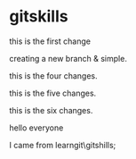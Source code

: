 # gitskills




this is the first change






creating a new branch & simple.




this is the four changes.




this is the five changes.


this is the six changes.


hello everyone


I came from learngit\gitshills;




